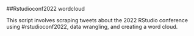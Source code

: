 ##Rstudioconf2022 wordcloud

This script involves scraping tweets about the 2022 RStudio conference using #rstudioconf2022, data wrangling, and creating a word cloud.
